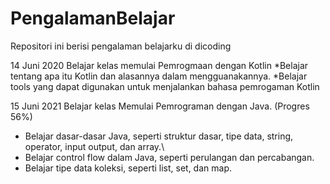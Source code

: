 # PengalamanBelajar
Repositori ini berisi pengalaman belajarku di dicoding

14 Juni 2020
Belajar kelas memulai Pemrogmaan dengan Kotlin
    *Belajar tentang apa itu Kotlin dan alasannya dalam mengguanakannya.
    *Belajar tools yang dapat digunakan untuk menjalankan bahasa pemrogaman Kotlin
    
15 Juni 2021
Belajar kelas Memulai Pemrograman dengan Java. (Progres 56%)
  * Belajar dasar-dasar Java, seperti struktur dasar, tipe data, string, operator, input output, dan array.\
  * Belajar control flow dalam Java, seperti perulangan dan percabangan.
  * Belajar tipe data koleksi, seperti list, set, dan map.
